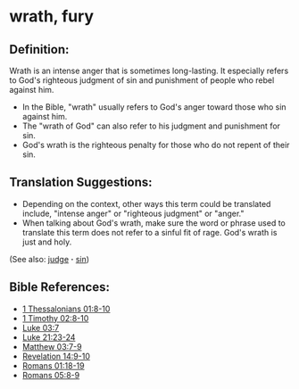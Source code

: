 # wrath, fury #

## Definition: ##

Wrath is an intense anger that is sometimes long-lasting. It especially refers to God's righteous judgment of sin and punishment of people who rebel against him.

* In the Bible, "wrath" usually refers to God's anger toward those who sin against him.
* The "wrath of God" can also refer to his judgment and punishment for sin.
* God's wrath is the righteous penalty for those who do not repent of their sin.

## Translation Suggestions: ##

* Depending on the context, other ways this term could be translated include, "intense anger" or "righteous judgment" or "anger."
* When talking about God's wrath, make sure the word or phrase used to translate this term does not refer to a sinful fit of rage. God's wrath is just and holy.

(See also: [judge](../kt/judge.md) **·** [sin](../kt/sin.md))

## Bible References: ##

* [1 Thessalonians 01:8-10](https://door43.org/en/bible/notes/1th/01/08)
* [1 Timothy 02:8-10](https://door43.org/en/bible/notes/1ti/02/08)
* [Luke 03:7](https://door43.org/en/bible/notes/luk/03/07)
* [Luke 21:23-24](https://door43.org/en/bible/notes/luk/21/23)
* [Matthew 03:7-9](https://door43.org/en/bible/notes/mat/03/07)
* [Revelation 14:9-10](https://door43.org/en/bible/notes/rev/14/09)
* [Romans 01:18-19](https://door43.org/en/bible/notes/rom/01/18)
* [Romans 05:8-9](https://door43.org/en/bible/notes/rom/05/08)

